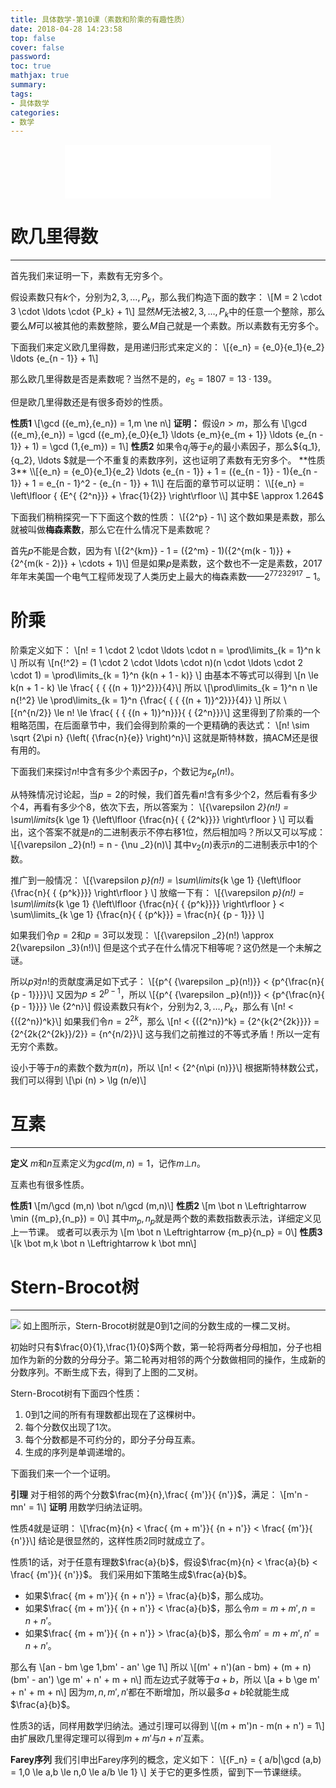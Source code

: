 ```yaml
---
title: 具体数学-第10课（素数和阶乘的有趣性质）
date: 2018-04-28 14:23:58
top: false
cover: false
password:
toc: true
mathjax: true
summary:
tags:
- 具体数学
categories:
- 数学
---
```


<div align="middle"><iframe frameborder="no" border="0" marginwidth="0" marginheight="0" width=330 height=86 src="//music.163.com/outchain/player?type=2&id=25639007&auto=1&height=66"></iframe></div>

# 欧几里得数
---
首先我们来证明一下，素数有无穷多个。

假设素数只有$k$个，分别为$2,3, \ldots ,{P_k}$，那么我们构造下面的数字：
\\[M = 2 \cdot 3 \cdot  \ldots  \cdot {P_k} + 1\\]
显然$M$无法被$2,3, \ldots ,{P_k}$中的任意一个整除，那么要么$M$可以被其他的素数整除，要么$M$自己就是一个素数。所以素数有无穷多个。

下面我们来定义欧几里得数，是用递归形式来定义的：
\\[{e_n} = {e_0}{e_1}{e_2} \ldots {e_{n - 1}} + 1\\]

那么欧几里得数是否是素数呢？当然不是的，${e_5} = 1807 = 13 \cdot 139$。

但是欧几里得数还是有很多奇妙的性质。

**性质1**
\\[\gcd ({e_m},{e_n}) = 1,m \ne n\\]
**证明：**
假设$n > m$，那么有
\\[\gcd ({e_m},{e_n}) = \gcd ({e_m},{e_0}{e_1} \ldots {e_m}{e_{m + 1}} \ldots {e_{n - 1}} + 1) = \gcd (1,{e_m}) = 1\\]
**性质2**
如果令$q_j$等于$e_j$的最小素因子，那么${q_1},{q_2}, \ldots $就是一个不重复的素数序列，这也证明了素数有无穷多个。
**性质3**
\\[{e_n} = {e_0}{e_1}{e_2} \ldots {e_{n - 1}} + 1 = ({e_{n - 1}} - 1){e_{n - 1}} + 1 = e_{n - 1}^2 - {e_{n - 1}} + 1\\]
在后面的章节可以证明：
\\[{e_n} = \left\lfloor { {E^{ {2^n}}} + \frac{1}{2}} \right\rfloor \\]
其中$E \approx 1.264$

下面我们稍稍探究一下下面这个数的性质：
\\[{2^p} - 1\\]
这个数如果是素数，那么就被叫做**梅森素数**，那么它在什么情况下是素数呢？

首先$p$不能是合数，因为有
\\[{2^{km}} - 1 = ({2^m} - 1)({2^{m(k - 1)}} + {2^{m(k - 2)}} +  \cdots  + 1)\\]
但是如果$p$是素数，这个数也不一定是素数，2017年年末美国一个电气工程师发现了人类历史上最大的梅森素数——${2^{77232917}} - 1$。

# 阶乘
阶乘定义如下：
\\[n! = 1 \cdot 2 \cdot  \ldots  \cdot n = \prod\limits_{k = 1}^n k \\]
所以有
\\[n{!^2} = (1 \cdot 2 \cdot  \ldots  \cdot n)(n \cdot  \ldots  \cdot 2 \cdot 1) = \prod\limits_{k = 1}^n {k(n + 1 - k)} \\]
由基本不等式可以得到
\\[n \le k(n + 1 - k) \le \frac{ { { {(n + 1)}^2}}}{4}\\]
所以
\\[\prod\limits_{k = 1}^n n  \le n{!^2} \le \prod\limits_{k = 1}^n {\frac{ { { {(n + 1)}^2}}}{4}} \\]
所以
\\[{n^{n/2}} \le n! \le \frac{ { { {(n + 1)}^n}}}{ { {2^n}}}\\]
这里得到了阶乘的一个粗略范围，在后面章节中，我们会得到阶乘的一个更精确的表达式：
\\[n! \sim \sqrt {2\pi n} {\left( {\frac{n}{e}} \right)^n}\\]
这就是斯特林数，搞ACM还是很有用的。

下面我们来探讨$n!$中含有多少个素因子$p$，个数记为${\varepsilon _p}(n!)$。

从特殊情况讨论起，当$p = 2$的时候，我们首先看$n!$含有多少个2，然后看有多少个4，再看有多少个8，依次下去，所以答案为：
\\[{\varepsilon _2}(n!) = \sum\limits_{k \ge 1} {\left\lfloor {\frac{n}{ { {2^k}}}} \right\rfloor } \\]
可以看出，这个答案不就是$n$的二进制表示不停右移1位，然后相加吗？所以又可以写成：
\\[{\varepsilon _2}(n!) = n - {\nu _2}(n)\\]
其中${\nu _2}(n)$表示$n$的二进制表示中1的个数。

推广到一般情况：
\\[{\varepsilon _p}(n!) = \sum\limits_{k \ge 1} {\left\lfloor {\frac{n}{ { {p^k}}}} \right\rfloor } \\]
放缩一下有：
\\[{\varepsilon _p}(n!) = \sum\limits_{k \ge 1} {\left\lfloor {\frac{n}{ { {p^k}}}} \right\rfloor }  < \sum\limits_{k \ge 1} {\frac{n}{ { {p^k}}} = \frac{n}{ {p - 1}}} \\]

如果我们令$p = 2$和$p = 3$可以发现：
\\[{\varepsilon _2}(n!) \approx 2{\varepsilon _3}(n!)\\]
但是这个式子在什么情况下相等呢？这仍然是一个未解之谜。

所以$p$对$n!$的贡献度满足如下式子：
\\[{p^{ {\varepsilon _p}(n!)}} < {p^{\frac{n}{ {p - 1}}}}\\]
又因为$p \le 2^{p - 1}$，所以
\\[{p^{ {\varepsilon _p}(n!)}} < {p^{\frac{n}{ {p - 1}}}} \le {2^n}\\]
假设素数只有$k$个，分别为$2,3, \ldots ,{P_k}$，那么有
\\[n! < {({2^n})^k}\\]
如果我们令$n = {2^{2k}}$，那么
\\[n! < {({2^n})^k} = {2^{k{2^{2k}}}} = {2^{2k{2^{2k}}/2}} = {n^{n/2}}\\]
这与我们之前推过的不等式矛盾！所以一定有无穷个素数。

设小于等于$n$的素数个数为$\pi (n)$，所以
\\[n! < {2^{n\pi (n)}}\\]
根据斯特林数公式，我们可以得到
\\[\pi (n) > \lg (n/e)\\]

# 互素
---
**定义**
$m$和$n$互素定义为$gcd(m, n) = 1$，记作$m \bot n$。

互素也有很多性质。

**性质1**
\\[m/\gcd (m,n) \bot n/\gcd (m,n)\\]
**性质2**
\\[m \bot n \Leftrightarrow \min ({m_p},{n_p}) = 0\\]
其中${m_p},{n_p}$就是两个数的素数指数表示法，详细定义见上一节课。
或者可以表示为
\\[m \bot n \Leftrightarrow {m_p}{n_p} = 0\\]
**性质3**
\\[k \bot m,k \bot n \Leftrightarrow k \bot mn\\]

# Stern-Brocot树
---
![](1.png)
如上图所示，Stern-Brocot树就是0到1之间的分数生成的一棵二叉树。

初始时只有$\frac{0}{1},\frac{1}{0}$两个数，第一轮将两者分母相加，分子也相加作为新的分数的分母分子。第二轮再对相邻的两个分数做相同的操作，生成新的分数序列。不断生成下去，得到了上图的二叉树。

Stern-Brocot树有下面四个性质：
1. 0到1之间的所有有理数都出现在了这棵树中。
2. 每个分数仅出现了1次。
3. 每个分数都是不可约分的，即分子分母互素。
4. 生成的序列是单调递增的。

下面我们来一个一个证明。

**引理**
对于相邻的两个分数$\frac{m}{n},\frac{ {m'}}{ {n'}}$，满足：
\\[m'n - mn' = 1\\]
**证明**
用数学归纳法证明。

性质4就是证明：
\\[\frac{m}{n} < \frac{ {m + m'}}{ {n + n'}} < \frac{ {m'}}{ {n'}}\\]
结论是很显然的，这样性质2同时就成立了。

性质1的话，对于任意有理数$\frac{a}{b}$，假设$\frac{m}{n} < \frac{a}{b} < \frac{ {m'}}{ {n'}}$。
我们采用如下策略生成$\frac{a}{b}$。
* 如果$\frac{ {m + m'}}{ {n + n'}} = \frac{a}{b}$，那么成功。
* 如果$\frac{ {m + m'}}{ {n + n'}} < \frac{a}{b}$，那么令$m = m + m',n = n + n'$。
* 如果$\frac{ {m + m'}}{ {n + n'}} > \frac{a}{b}$，那么令$m' = m + m',n' = n + n'$。

那么有
\\[an - bm \ge 1,bm' - an' \ge 1\\]
所以
\\[(m' + n')(an - bm) + (m + n)(bm' - an') \ge m' + n' + m + n\\]
而左边式子就等于$a + b$，所以
\\[a + b \ge m' + n' + m + n\\]
因为$m,n,m',n'$都在不断增加，所以最多$a + b$轮就能生成$\frac{a}{b}$。

性质3的话，同样用数学归纳法。通过引理可以得到
\\[(m + m')n - m(n + n') = 1\\]
由扩展欧几里得定理可以得到$m + m'$与$n + n'$互素。

**Farey序列**
我们引申出Farey序列的概念，定义如下：
\\[{F_n} = \{ a/b|\gcd (a,b) = 1,0 \le a,b \le n,0 \le a/b \le 1\} \\]
关于它的更多性质，留到下一节课继续。
